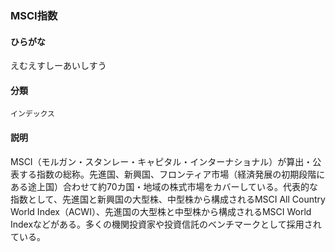 <div style="display:none;">

## [あ行](securities-terms?id=あ行)

</div>

### MSCI指数

#### ひらがな

えむえすしーあいしすう

#### 分類

`インデックス`

#### 説明

MSCI（モルガン・スタンレー・キャピタル・インターナショナル）が算出・公表する指数の総称。先進国、新興国、フロンティア市場（経済発展の初期段階にある途上国）合わせて約70カ国・地域の株式市場をカバーしている。代表的な指数として、先進国と新興国の大型株、中型株から構成されるMSCI All Country World Index（ACWI）、先進国の大型株と中型株から構成されるMSCI World Indexなどがある。多くの機関投資家や投資信託のベンチマークとして採用されている。

<div style="display:none;">

## [か行](securities-terms?id=か行)
## [さ行](securities-terms?id=さ行)
## [た行](securities-terms?id=た行)
## [な行](securities-terms?id=な行)
## [は行](securities-terms?id=は行)
## [ま行](securities-terms?id=ま行)
## [や行](securities-terms?id=や行)
## [ら行](securities-terms?id=ら行)
## [わ行](securities-terms?id=わ行)
## [英数字・記号](securities-terms?id=英数字・記号)

</div>

